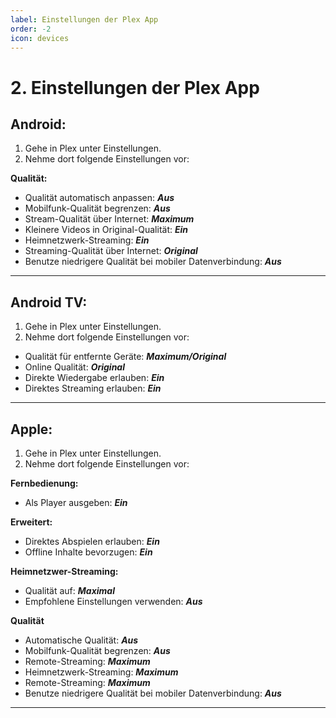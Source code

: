 ```yaml
---
label: Einstellungen der Plex App
order: -2
icon: devices
---
```


# 2. Einstellungen der Plex App

## Android:

1. Gehe in Plex unter Einstellungen.
2. Nehme dort folgende Einstellungen vor:

**Qualität:**
- Qualität automatisch anpassen: ***Aus***
- Mobilfunk-Qualität begrenzen: ***Aus***
- Stream-Qualität über Internet: ***Maximum***
- Kleinere Videos in Original-Qualität: ***Ein***
- Heimnetzwerk-Streaming: ***Ein***
- Streaming-Qualität über Internet: ***Original***
- Benutze niedrigere Qualität bei mobiler Datenverbindung: ***Aus***

---

## Android TV:

1. Gehe in Plex unter Einstellungen.
2. Nehme dort folgende Einstellungen vor:

- Qualität für entfernte Geräte: ***Maximum/Original***
- Online Qualität: ***Original***
- Direkte Wiedergabe erlauben: ***Ein***
- Direktes Streaming erlauben: ***Ein***

---

## Apple:

1. Gehe in Plex unter Einstellungen.
2. Nehme dort folgende Einstellungen vor:

**Fernbedienung:**
- Als Player ausgeben: ***Ein***

**Erweitert:**
- Direktes Abspielen erlauben: ***Ein***
- Offline Inhalte bevorzugen: ***Ein***

**Heimnetzwer-Streaming:**
- Qualität auf: ***Maximal***
- Empfohlene Einstellungen verwenden: ***Aus***

**Qualität**
- Automatische Qualität: ***Aus***
- Mobilfunk-Qualität begrenzen: ***Aus***
- Remote-Streaming: ***Maximum***
- Heimnetzwerk-Streaming: ***Maximum***
- Remote-Streaming: ***Maximum***
- Benutze niedrigere Qualität bei mobiler Datenverbindung: ***Aus***

---
